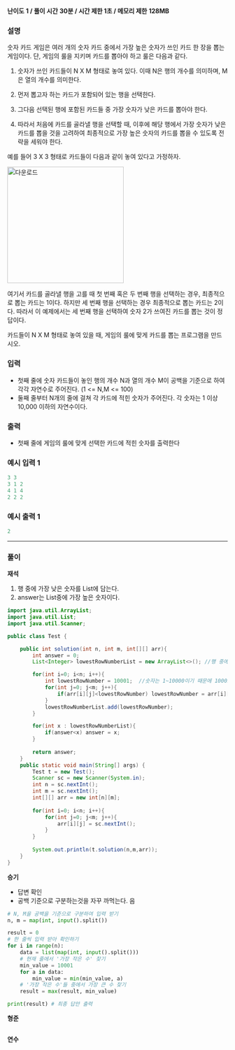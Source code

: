 **난이도** **1  /  풀이 시간** **30분  /  시간 제한 1초  /  메모리 제한** **128MB**

### **설명**

숫자 카드 게임은 여러 개의 숫자 카드 중에서 가장 높은 숫자가 쓰인 카드 한 장을 뽑는 게임이다. 단, 게임의 룰을 지키며 카드를 뽑아야 하고 룰은 다음과 같다.

1. 숫자가 쓰인 카드들이 N X M 형태로 놓여 있다. 이때 N은 행의 개수를 의미하며, M은 열의 개수를 의미한다.

2. 먼저 뽑고자 하는 카드가 포함되어 있는 행을 선택한다.

3. 그다음 선택된 행에 포함된 카드들 중 가장 숫자가 낮은 카드를 뽑아야 한다.

4. 따라서 처음에 카드를 골라낼 행을 선택할 때, 이후에 해당 행에서 가장 숫자가 낮은 카드를 뽑을 것을 고려하여 최종적으로 가장 높은 숫자의 카드를 뽑을 수 있도록 전략을 세워야 한다.

예를 들어 3 X 3 형태로 카드들이 다음과 같이 놓여 있다고 가정하자.

<img width="266" alt="다운로드" src="https://user-images.githubusercontent.com/110963294/223294136-438a1594-8499-4176-9a8b-7919512649ac.png">

여기서 카드를 골라낼 행을 고를 때 첫 번째 혹은 두 번째 행을 선택하는 경우, 최종적으로 뽑는 카드는 1이다. 하지만 세 번째 행을 선택하는 경우 최종적으로 뽑는 카드는 2이다. 따라서 이 예제에서는 세 번째 행을 선택하여 숫자 2가 쓰여진 카드를 뽑는 것이 정답이다.

카드들이 N X M 형태로 놓여 있을 때, 게임의 룰에 맞게 카드를 뽑는 프로그램을 만드시오.

### **입력**

- 첫째 줄에 숫자 카드들이 놓인 행의 개수 N과 열의 개수 M이 공백을 기준으로 하여 각각 자연수로 주어진다. (1 <= N,M <= 100)
- 둘째 줄부터 N개의 줄에 걸쳐 각 카드에 적힌 숫자가 주어진다. 각 숫자는 1 이상 10,000 이하의 자연수이다.

### **출력**

- 첫째 줄에 게임의 룰에 맞게 선택한 카드에 적힌 숫자를 출력한다

### 예시 입력 1

```java
3 3
3 1 2
4 1 4
2 2 2
```

### 예시 출력 1

```java
2
```

---
### 풀이

**재석**

1. 행 중에 가장 낮은 숫자를 List에 담는다.
2. answer는 List중에 가장 높은 숫자이다.
```java
import java.util.ArrayList;
import java.util.List;
import java.util.Scanner;

public class Test {

    public int solution(int n, int m, int[][] arr){
        int answer = 0;
        List<Integer> lowestRowNumberList = new ArrayList<>(); //행 중에 가장 낮은 숫자를 담는 List

        for(int i=0; i<n; i++){
            int lowestRowNumber = 10001;  //숫자는 1~10000이기 때문에 10001로 값을 정함. 2번째 반복문이 끝나면 초기화해야함.
            for(int j=0; j<m; j++){
                if(arr[i][j]<lowestRowNumber) lowestRowNumber = arr[i][j];
            }
            lowestRowNumberList.add(lowestRowNumber);
        }

        for(int x : lowestRowNumberList){
            if(answer<x) answer = x;
        }
        
        return answer;
    }
    public static void main(String[] args) {
        Test t = new Test();
        Scanner sc = new Scanner(System.in);
        int n = sc.nextInt();
        int m = sc.nextInt();
        int[][] arr = new int[n][m];
        
        for(int i=0; i<n; i++){
            for(int j=0; j<m; j++){
                arr[i][j] = sc.nextInt();
            }
        }
        
        System.out.println(t.solution(n,m,arr));
    }
}

```

**승기**
- 답변 확인
- 공백 기준으로 구분하는것을 자꾸 까먹는다. 음

```python
# N, M을 공백을 기준으로 구분하여 입력 받기
n, m = map(int, input().split())

result = 0
# 한 줄씩 입력 받아 확인하기
for i in range(n):
    data = list(map(int, input().split()))
    # 현재 줄에서 '가장 작은 수' 찾기
    min_value = 10001
    for a in data:
        min_value = min(min_value, a)
    # '가장 작은 수'들 중에서 가장 큰 수 찾기
    result = max(result, min_value)

print(result) # 최종 답안 출력
```

**형준**

```java

```

**연수**

```python

```
